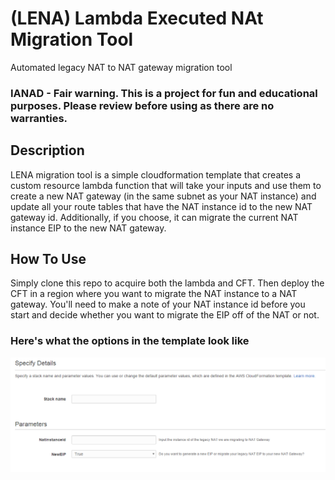 # (LENA) Lambda Executed NAt Migration Tool
Automated legacy NAT to NAT gateway migration tool

### IANAD - Fair warning.  This is a project for fun and educational purposes.  Please review before using as there are no warranties.

## Description
LENA migration tool is a simple cloudformation template that creates a custom resource lambda function that will take your inputs and use them to create a new NAT gateway (in the same subnet as your NAT instance) and update all your route tables that have the NAT instance id to the new NAT gateway id.  Additionally, if you choose, it can migrate the current NAT instance EIP to the new NAT gateway.

## How To Use
Simply clone this repo to acquire both the lambda and CFT.  Then deploy the CFT in a region where you want to migrate the NAT instance to a NAT gateway.  You'll need to make a note of your NAT instance id before you start and decide whether you want to migrate the EIP off of the NAT or not.

### Here's what the options in the template look like
![lena template image](https://github.com/coingraham/lena/blob/master/cloudformationtemplate/templateimage.PNG "LENA template image")